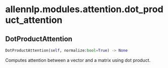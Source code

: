 # allennlp.modules.attention.dot_product_attention

## DotProductAttention
```python
DotProductAttention(self, normalize:bool=True) -> None
```

Computes attention between a vector and a matrix using dot product.

